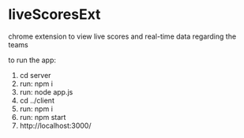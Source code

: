 # liveScoresExt
chrome extension to view live scores and real-time data regarding the teams

to run the app:
1. cd server
2. run: npm i
3. run: node app.js
4. cd ../client
5. run: npm i
6. run: npm start
7. http://localhost:3000/
